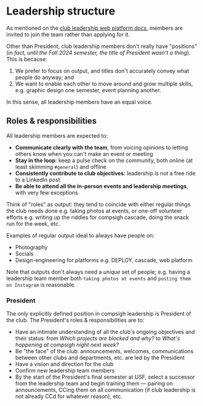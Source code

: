 # Leadership structure

As mentioned on the [club leadership web platform docs](https://compsigh.club/docs/leadership/joining), members are invited to join the team rather than applying for it.

Other than President, club leadership members don't really have "positions" (*in fact, until the Fall 2024 semester, the title of President wasn't a thing*). This is because:

1. We prefer to focus on output, and titles don't accurately convey what people do anyway; and
2. We want to enable each other to move around and grow multiple skills, e.g. graphic design one semester, event planning another.

In this sense, all leadership members have an equal voice.

## Roles & responsibilities

All leadership members are expected to:

- **Communicate clearly with the team**, from voicing opinions to letting others know when you can't make an event or meeting
- **Stay in the loop**: keep a pulse check on the community, both online (at least skimming `#general`) and offline
- **Consistently contribute to club objectives**: leadership is not a free ride to a LinkedIn post
- **Be able to attend all the in-person events and leadership meetings**, with very few exceptions

Think of "roles" as output: they tend to coincide with either regular things the club needs done e.g. taking photos at events, or one-off volunteer efforts e.g. writing up the riddles for compsigh cascade, doing the snack run for the week, etc.

Examples of regular output ideal to always have people on:

- Photography
- Socials
- Design-engineering for platforms e.g. DEPLOY, cascade, web platform

Note that outputs don't always need a *unique* set of people; e.g. having a leadership team member both `taking photos at events` and `posting them on Instagram` is reasonable.

### President

The only explicitly defined position in compsigh leadership is President of the club. The President's roles & responsibilities are to:

- Have an intimate understanding of all the club's ongoing objectives and their status: from *Which projects are blocked and why?* to *What's happening at compsigh night next week?*
- Be "the face" of the club: announcements, welcomes, communications between other clubs and departments, etc. are led by the President
- Have a vision and direction for the club
- Confirm new leadership team members
- By the start of the President's final semester at USF, select a successor from the leadership team and begin training them — pairing on announcements, CCing them on all communication (if club leadership is not already CCd for whatever reason), etc.

